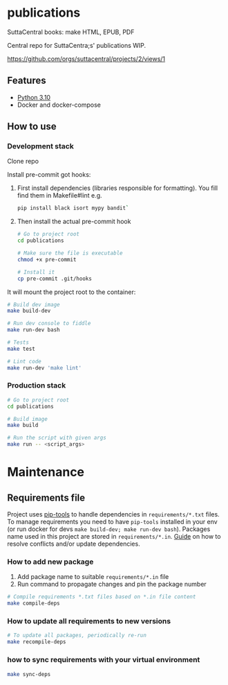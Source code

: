 # publications

SuttaCentral books: make HTML, EPUB, PDF

Central repo for SuttaCentra;s' publications WIP.

<https://github.com/orgs/suttacentral/projects/2/views/1>

## Features
* [Python 3.10](https://www.python.org/)
* Docker and docker-compose

## How to use
### Development stack

Clone repo

Install pre-commit got hooks:

1. First install dependencies (libraries responsible for formatting). You fill find them in Makefile#lint
e.g.
    ```bash
    pip install black isort mypy bandit`
    ```
2. Then install the actual pre-commit hook
    ```bash
    # Go to project root
    cd publications

    # Make sure the file is executable
    chmod +x pre-commit

    # Install it
    cp pre-commit .git/hooks
    ```

It will mount the project root to the container:
```bash
# Build dev image
make build-dev

# Run dev console to fiddle
make run-dev bash

# Tests
make test

# Lint code
make run-dev 'make lint'
```

### Production stack
```bash
# Go to project root
cd publications

# Build image
make build

# Run the script with given args
make run -- <script_args>
```


# Maintenance
## Requirements file
Project uses [pip-tools](https://github.com/jazzband/pip-tools) to handle dependencies in `requirements/*.txt` files.
To manage requirements you need to have `pip-tools` installed in your env (or run docker for devs `make build-dev; make run-dev bash`).
Packages name used in this project are stored in `requirements/*.in`.
[Guide](https://code.kiwi.com/our-comprehensive-guide-to-python-dependencies-8a5a4366a563) on how to resolve conflicts and/or update dependencies.

### How to add new package
1. Add package name to suitable `requirements/*.in` file
2. Run command to propagate changes and pin the package number
```bash
# Compile requirements *.txt files based on *.in file content
make compile-deps
```

### How to update all requirements to new versions
```bash
# To update all packages, periodically re-run
make recompile-deps
```

### how to sync requirements with your virtual environment
```bash
make sync-deps
```
